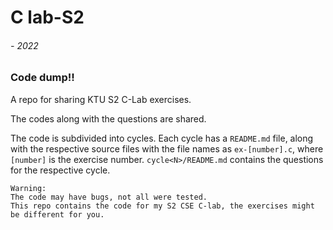 # C lab-S2
###### - 2022

### Code dump!!
A repo for sharing KTU S2 C-Lab exercises.

The codes along with the questions are shared.

The code is subdivided into cycles.
Each cycle has a `README.md` file, along with the respective source files with the file names as `ex-[number].c`,
where `[number]` is the exercise number.
`cycle<N>/README.md` contains the questions for the respective cycle.

    Warning: 
    The code may have bugs, not all were tested.
    This repo contains the code for my S2 CSE C-lab, the exercises might be different for you. 

